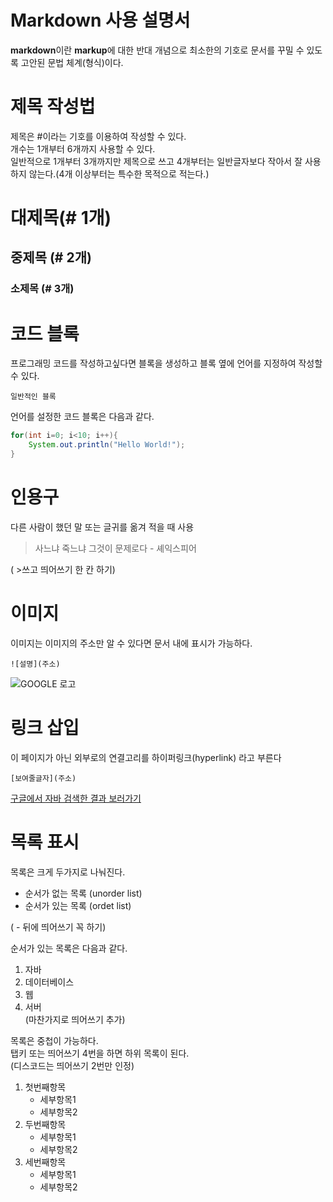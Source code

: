 # Markdown 사용 설명서

**markdown**이란 **markup**에 대한 반대 개념으로 최소한의 기호로 문서를 꾸밀 수 있도록 고안된 문법 체계(형식)이다.

# 제목 작성법

제목은 #이라는 기호를 이용하여 작성할 수 있다.  
개수는 1개부터 6개까지 사용할 수 있다.  
일반적으로 1개부터 3개까지만 제목으로 쓰고 4개부터는 일반글자보다 작아서 잘 사용하지 않는다.(4개 이상부터는 특수한 목적으로 적는다.)  
  
# 대제목(# 1개)
## 중제목 (# 2개)
### 소제목 (# 3개)

# 코드 블록

프로그래밍 코드를 작성하고싶다면 블록을 생성하고 블록 옆에 언어를 지정하여 작성할 수 있다.

```
일반적인 블록
```


언어를 설정한 코드 블록은 다음과 같다.

```java
for(int i=0; i<10; i++){
	System.out.println("Hello World!");
}
```

# 인용구

다른 사람이 했던 말 또는 글귀를 옮겨 적을 때 사용

> 사느냐 죽느냐 그것이 문제로다 - 셰익스피어

( >쓰고 띄어쓰기 한 칸 하기)

# 이미지

이미지는 이미지의 주소만 알 수 있다면 문서 내에 표시가 가능하다.

```
![설명](주소)
```

![GOOGLE 로고](https://image.rocketpunch.com/company/105846/khjeongbogyoyugweon_logo_1572925088.png?s=400x400&t=inside)


# 링크 삽입

이 페이지가 아닌 외부로의 연결고리를 하이퍼링크(hyperlink) 라고 부른다

```
[보여줄글자](주소)
```

[구글에서 자바 검색한 결과 보러가기](https://www.google.co.kr/search?q=%EC%9E%90%EB%B0%94&sca_esv=593031284&source=hp&ei=vESFZeO4Mprn2roP2vu--A8&iflsig=AO6bgOgAAAAAZYVSzNKiRELnTdvrtH2ER5eV2IxakcGA&oq=wkqk&gs_lp=Egdnd3Mtd2l6IgR3a3FrKgIIADIIEAAYgAQYsQMyCxAAGIAEGLEDGIMBMggQABiABBixAzILEAAYgAQYsQMYgwEyCBAAGIAEGLEDMgUQABiABDILEAAYgAQYsQMYgwEyBRAAGIAEMgUQABiABDIFEAAYgARIhxFQwAVYqQdwAXgAkAEAmAHoAaABsAaqAQUwLjIuMrgBA8gBAPgBAagCCsICChAAGAMYjwEY6gLCAgoQLhgDGI8BGOoCwgIEEAAYA8ICCxAuGIAEGLEDGIMBwgIREC4YgAQYsQMYgwEYxwEY0QPCAgsQLhiABBjHARivAcICBxAAGIAEGArCAgkQABiABBgKGCrCAg0QLhiABBjHARjRAxgKwgIEEC4YA8ICBxAuGIAEGArCAggQLhiABBixAw&sclient=gws-wiz)


# 목록 표시

목록은 크게 두가지로 나눠진다.  

- 순서가 없는 목록 (unorder list)
- 순서가 있는 목록 (ordet list)

( - 뒤에 띄어쓰기 꼭 하기)

순서가 있는 목록은 다음과 같다.  

1. 자바
2. 데이터베이스
3. 웹
4. 서버  
(마찬가지로 띄어쓰기 추가)

목록은 중첩이 가능하다.  
탭키 또는 띄어쓰기 4번을 하면 하위 목록이 된다.  
(디스코드는 띄어쓰기 2번만 인정)  

1. 첫번째항목  
	- 세부항목1
	- 세부항목2  
2. 두번째항목  
	- 세부항목1
	- 세부항목2  
3. 세번째항목  
    - 세부항목1  
    - 세부항목2  
	

    